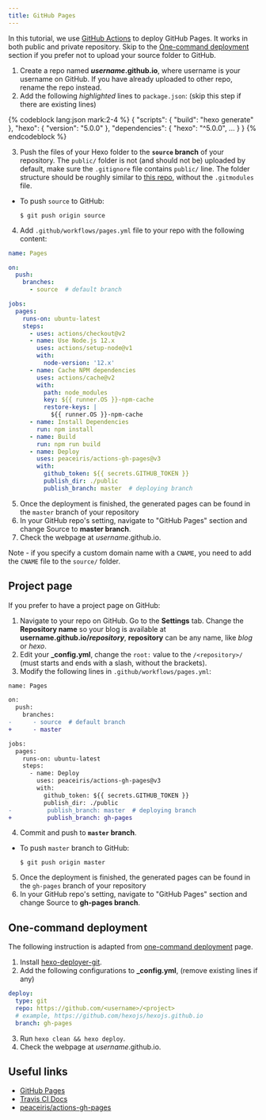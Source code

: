 ```yaml
---
title: GitHub Pages
---
```


In this tutorial, we use [GitHub Actions](https://docs.github.com/en/actions) to deploy GitHub Pages. It works in both public and private repository. Skip to the [One-command deployment](#One-command-deployment) section if you prefer not to upload your source folder to GitHub.

1. Create a repo named <b>*username*.github.io</b>, where username is your username on GitHub. If you have already uploaded to other repo, rename the repo instead.
2. Add the following *highlighted* lines to `package.json`: (skip this step if there are existing lines)

{% codeblock lang:json mark:2-4 %}
{
  "scripts": {
    "build": "hexo generate"
  },
  "hexo": {
    "version": "5.0.0"
  },
  "dependencies": {
    "hexo": "^5.0.0",
    ...
  }
}
{% endcodeblock %}

3. Push the files of your Hexo folder to the **`source` branch** of your repository. The `public/` folder is not (and should not be) uploaded by default, make sure the `.gitignore` file contains `public/` line. The folder structure should be roughly similar to [this repo](https://github.com/hexojs/hexo-starter), without the `.gitmodules` file.
  
- To push `source` to GitHub:

  ```
  $ git push origin source
  ```

4. Add `.github/workflows/pages.yml` file to your repo with the following content:

```yml .github/workflows/pages.yml
name: Pages

on:
  push:
    branches:
      - source  # default branch

jobs:
  pages:
    runs-on: ubuntu-latest
    steps:
      - uses: actions/checkout@v2
      - name: Use Node.js 12.x
        uses: actions/setup-node@v1
        with:
          node-version: '12.x'
      - name: Cache NPM dependencies
        uses: actions/cache@v2
        with:
          path: node_modules
          key: ${{ runner.OS }}-npm-cache
          restore-keys: |
            ${{ runner.OS }}-npm-cache
      - name: Install Dependencies
        run: npm install
      - name: Build
        run: npm run build
      - name: Deploy
        uses: peaceiris/actions-gh-pages@v3
        with:
          github_token: ${{ secrets.GITHUB_TOKEN }}
          publish_dir: ./public
          publish_branch: master  # deploying branch
```

5. Once the deployment is finished, the generated pages can be found in the `master` branch of your repository
6. In your GitHub repo's setting, navigate to "GitHub Pages" section and change Source to **master branch**.
7. Check the webpage at *username*.github.io.

Note - if you specify a custom domain name with a `CNAME`, you need to add the `CNAME` file to the `source/` folder.

## Project page

If you prefer to have a project page on GitHub:

1. Navigate to your repo on GitHub. Go to the **Settings** tab. Change the **Repository name** so your blog is available at <b>username.github.io/*repository*</b>,  **repository** can be any name, like *blog* or *hexo*.
2. Edit your **_config.yml**, change the `root:` value to the `/<repository>/` (must starts and ends with a slash, without the brackets).
3. Modify the following lines in `.github/workflows/pages.yml`:

```diff .github/workflows/pages.yml
name: Pages

on:
  push:
    branches:
-      - source  # default branch
+      - master

jobs:
  pages:
    runs-on: ubuntu-latest
    steps:
      - name: Deploy
        uses: peaceiris/actions-gh-pages@v3
        with:
          github_token: ${{ secrets.GITHUB_TOKEN }}
          publish_dir: ./public
-          publish_branch: master  # deploying branch
+          publish_branch: gh-pages
```

4. Commit and push to **`master` branch**.

- To push `master` branch to GitHub:

  ```
  $ git push origin master
  ```

5. Once the deployment is finished, the generated pages can be found in the `gh-pages` branch of your repository
6. In your GitHub repo's setting, navigate to "GitHub Pages" section and change Source to **gh-pages branch**.

## One-command deployment

The following instruction is adapted from [one-command deployment](/docs/one-command-deployment) page.

1. Install [hexo-deployer-git](https://github.com/hexojs/hexo-deployer-git).
2. Add the following configurations to **_config.yml**, (remove existing lines if any)

  ``` yml
  deploy:
    type: git
    repo: https://github.com/<username>/<project>
    # example, https://github.com/hexojs/hexojs.github.io
    branch: gh-pages
  ```

3. Run `hexo clean && hexo deploy`.
4. Check the webpage at *username*.github.io.

## Useful links

- [GitHub Pages](https://help.github.com/categories/github-pages-basics/)
- [Travis CI Docs](https://docs.travis-ci.com/user/tutorial/)
- [peaceiris/actions-gh-pages](https://github.com/marketplace/actions/github-pages-action)
